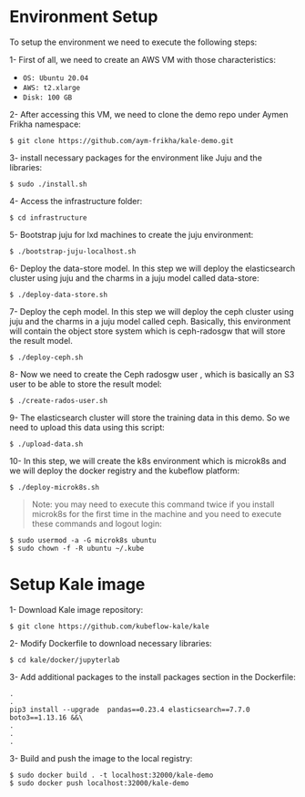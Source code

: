 # Environment Setup
To setup the environment we need to execute the following steps:

1- First of all, we need to create an AWS VM with those characteristics:

* `OS: Ubuntu 20.04`
* `AWS: t2.xlarge`
* `Disk: 100 GB`

2- After accessing this VM, we need to clone the demo repo under Aymen Frikha namespace:
```
$ git clone https://github.com/aym-frikha/kale-demo.git
```

3- install necessary packages for the environment like Juju and the libraries:
```
$ sudo ./install.sh
```
4- Access the infrastructure folder:
```
$ cd infrastructure
```
5- Bootstrap juju for lxd machines to create the juju environment:
```
$ ./bootstrap-juju-localhost.sh
```
6- Deploy the data-store model. In this step we will deploy the elasticsearch cluster using juju and the charms in a juju model called data-store:
```
$ ./deploy-data-store.sh
```
7- Deploy the ceph model. In this step we will deploy the ceph cluster using juju and the charms in a juju model called ceph. Basically, this environment will contain the object store system which is ceph-radosgw that will store the result model.
```
$ ./deploy-ceph.sh
```
8- Now we need to create the Ceph radosgw user , which is basically an S3 user to be able to store the result model:
```
$ ./create-rados-user.sh
```
9- The elasticsearch cluster will store the training data in this demo. So we need to upload this  data using this script:
```
$ ./upload-data.sh
```
10- In this step, we will create the k8s environment which is microk8s and we will deploy the docker registry and the kubeflow platform:
```
$ ./deploy-microk8s.sh
```
> Note: you may need to execute this command twice if you install microk8s for the first time in the machine and you need to execute these commands and logout login:
```
$ sudo usermod -a -G microk8s ubuntu
$ sudo chown -f -R ubuntu ~/.kube
```

# Setup Kale image

1- Download Kale image repository:
```
$ git clone https://github.com/kubeflow-kale/kale
```
2- Modify Dockerfile to download necessary libraries:
```
$ cd kale/docker/jupyterlab
```
3- Add additional packages to the install packages section in the Dockerfile:
```
.
.
pip3 install --upgrade  pandas==0.23.4 elasticsearch==7.7.0 boto3==1.13.16 &&\
.
.
.
```

3- Build and push the image to the local registry:
```
$ sudo docker build . -t localhost:32000/kale-demo
$ sudo docker push localhost:32000/kale-demo
```

